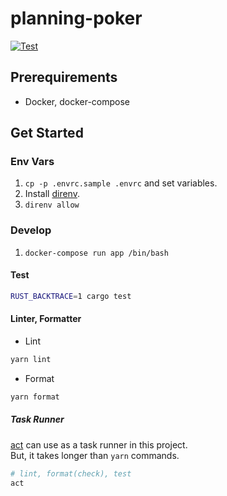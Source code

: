 # planning-poker

[![Test](https://github.com/tktcorporation/planning-poker/actions/workflows/test.yml/badge.svg)](https://github.com/tktcorporation/planning-poker/actions/workflows/test.yml)

## Prerequirements

-   Docker, docker-compose

## Get Started

### Env Vars

1. `cp -p .envrc.sample .envrc` and set variables.
1. Install [direnv](https://github.com/direnv/direnv).
1. `direnv allow`

### Develop

1. `docker-compose run app /bin/bash`

#### Test

```bash
RUST_BACKTRACE=1 cargo test
```

#### Linter, Formatter

-   Lint

```bash
yarn lint
```

-   Format

```bash
yarn format
```

##### Task Runner

[act](https://github.com/nektos/act) can use as a task runner in this project.  
But, it takes longer than `yarn` commands.

```bash
# lint, format(check), test
act
```
